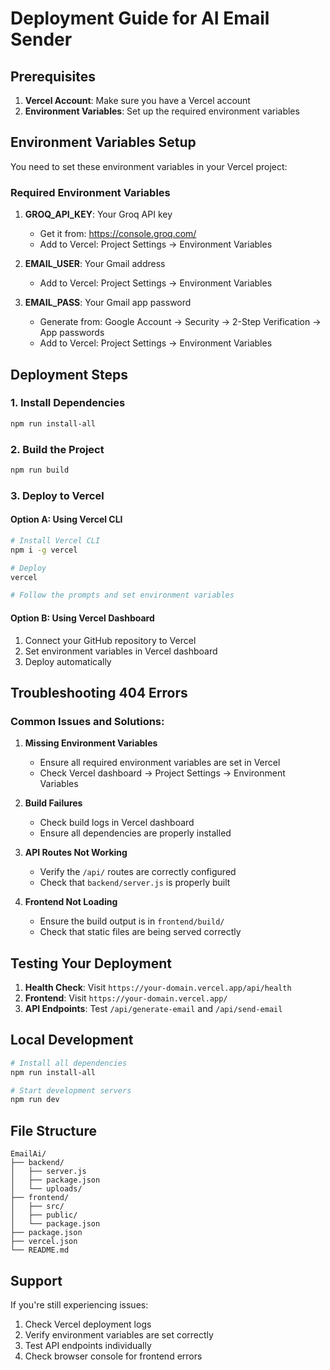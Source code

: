# Deployment Guide for AI Email Sender

## Prerequisites

1. **Vercel Account**: Make sure you have a Vercel account
2. **Environment Variables**: Set up the required environment variables

## Environment Variables Setup

You need to set these environment variables in your Vercel project:

### Required Environment Variables

1. **GROQ_API_KEY**: Your Groq API key
   - Get it from: https://console.groq.com/
   - Add to Vercel: Project Settings → Environment Variables

2. **EMAIL_USER**: Your Gmail address
   - Add to Vercel: Project Settings → Environment Variables

3. **EMAIL_PASS**: Your Gmail app password
   - Generate from: Google Account → Security → 2-Step Verification → App passwords
   - Add to Vercel: Project Settings → Environment Variables

## Deployment Steps

### 1. Install Dependencies
```bash
npm run install-all
```

### 2. Build the Project
```bash
npm run build
```

### 3. Deploy to Vercel

#### Option A: Using Vercel CLI
```bash
# Install Vercel CLI
npm i -g vercel

# Deploy
vercel

# Follow the prompts and set environment variables
```

#### Option B: Using Vercel Dashboard
1. Connect your GitHub repository to Vercel
2. Set environment variables in Vercel dashboard
3. Deploy automatically

## Troubleshooting 404 Errors

### Common Issues and Solutions:

1. **Missing Environment Variables**
   - Ensure all required environment variables are set in Vercel
   - Check Vercel dashboard → Project Settings → Environment Variables

2. **Build Failures**
   - Check build logs in Vercel dashboard
   - Ensure all dependencies are properly installed

3. **API Routes Not Working**
   - Verify the `/api/` routes are correctly configured
   - Check that `backend/server.js` is properly built

4. **Frontend Not Loading**
   - Ensure the build output is in `frontend/build/`
   - Check that static files are being served correctly

## Testing Your Deployment

1. **Health Check**: Visit `https://your-domain.vercel.app/api/health`
2. **Frontend**: Visit `https://your-domain.vercel.app/`
3. **API Endpoints**: Test `/api/generate-email` and `/api/send-email`

## Local Development

```bash
# Install all dependencies
npm run install-all

# Start development servers
npm run dev
```

## File Structure
```
EmailAi/
├── backend/
│   ├── server.js
│   ├── package.json
│   └── uploads/
├── frontend/
│   ├── src/
│   ├── public/
│   └── package.json
├── package.json
├── vercel.json
└── README.md
```

## Support

If you're still experiencing issues:
1. Check Vercel deployment logs
2. Verify environment variables are set correctly
3. Test API endpoints individually
4. Check browser console for frontend errors
